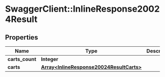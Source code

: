 # SwaggerClient::InlineResponse20024Result

## Properties
Name | Type | Description | Notes
------------ | ------------- | ------------- | -------------
**carts_count** | **Integer** |  | [optional] 
**carts** | [**Array&lt;InlineResponse20024ResultCarts&gt;**](InlineResponse20024ResultCarts.md) |  | [optional] 


